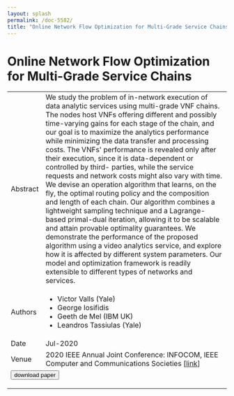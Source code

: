 ```yaml
---
layout: splash
permalink: /doc-5582/
title: "Online Network Flow Optimization for Multi-Grade Service Chains"
---
```


# Online Network Flow Optimization for Multi-Grade Service Chains

<table>
    <tbody>
    <tr>
        <td>Abstract</td>
        <td>We study the problem of in-network execution of data analytic services using multi-grade VNF chains. The nodes host VNFs offering different and possibly time-varying gains for each stage of the chain, and our goal is to maximize the analytics performance while minimizing the data transfer and processing costs. The VNFs' performance is revealed only after their execution, since it is data-dependent or controlled by third- parties, while the service requests and network costs might also vary with time. We devise an operation algorithm that learns, on the fly, the optimal routing policy and the composition and length of each chain. Our algorithm combines a lightweight sampling technique and a Lagrange-based primal-dual iteration, allowing it to be scalable and attain provable optimality guarantees. We demonstrate the performance of the proposed algorithm using a video analytics service, and explore how it is affected by different system parameters. Our model and optimization framework is readily extensible to different types of networks and services.</td>
    </tr>
    <tr>
        <td>Authors</td>
        <td>
            <ul>
                <li>Victor Valls (Yale)</li>
                <li>George Iosifidis</li>
                <li>Geeth de Mel (IBM UK)</li>
                <li>Leandros Tassiulas (Yale)</li>
            </ul>
        </td>
    </tr>
    <tr>
        <td>Date</td>
        <td>Jul-2020</td>
    </tr>
    <tr>
        <td>Venue</td>
        <td>2020 IEEE Annual Joint Conference: INFOCOM, IEEE Computer and Communications Societies [<a href="https://ieeexplore.ieee.org/document/9155341">link</a>]</td>
    </tr>
        <tr>
            <td colspan="2">
                <form method="get" action="https://ieeexplore.ieee.org/document/9155341">
                    <button type="submit">download paper</button>
                </form>
            </td>
        </tr>
    </tbody>
</table>
